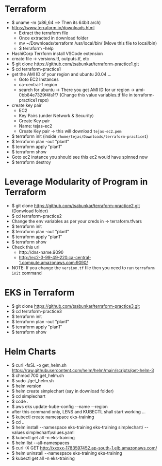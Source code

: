 # Terraform

- \$ uname -m (x86_64 ==> Then its 64bit arch)
- https://www.terraform.io/downloads.html
  - Extract the terraform file
  - Once extracted in download folder
  - mv ~/Downloads/terraform /usr/local/bin/ (Move this file to local/bin)
  - \$ terraform -help
- HashiCorp Terrform install VSCode extension
- create file -> versions.tf, outputs.tf, etc
- \$ git clone https://github.com/tsabunkar/terraform-practice1.git
- \$ cd terraform-practice1
- get the AMI ID of your region and ubuntu 20.04 ...
  - Goto EC2 Instances
  - ca-central-1 region
  - search for ubuntu -> There you get AMI ID for ur region -> ami-0bb84e7329f4fa1f7 (Change this value variables.tf file in terraform-practice1 repo)
- create key pair
  - EC2
  - Key Pairs (under Network & Security)
  - Create Key pair
  - Name: tejas-ec2
  - Create Key pair -> this will download `tejas-ec2.pem`
- \$ terraform init (inside `/home/tejas/Downloads/terraform-practice1`)
- \$ terraform plan -out "plan1"
- \$ terraform apply "plan1"
- \$ terraform show
- Goto ec2 instance you should see this ec2 would have spinned now
- \$ terraform destroy

# Leverage Modularity of Program in Terraform

- \$ git clone https://github.com/tsabunkar/terraform-practice2.git (Donwload folder)
- \$ cd terraform-practice2
- Change the env variables as per your creds in -> terraform.tfvars
- \$ terraform init
- \$ terraform plan -out "plan1"
- \$ terraform apply "plan1"
- \$ terraform show
- Check this url
  - http://dns-name:9090
  - http://ec2-3-99-49-220.ca-central-1.compute.amazonaws.com:9090/
- NOTE: If you change the `version.tf` file then you need to run `terraform init` command

# EKS in Terraform

- \$ git clone https://github.com/tsabunkar/terraform-practice3.git
- \$ cd terraform-practice3
- \$ terraform init
- \$ terraform plan -out "plan1"
- \$ terraform apply "plan1"
- \$ terraform show

# Helm Charts

- \$ curl -fsSL -o get_helm.sh https://raw.githubusercontent.com/helm/helm/main/scripts/get-helm-3
- \$ chmod 700 get_helm.sh
- \$ sudo ./get_helm.sh
- \$ helm version
- \$ helm create simplechart (say in download folder)
- \$ cd simplechart
- \$ code .
- \$ aws eks update-kube-config --name <name-cluster> --region <region-name>
- after this command only, LENS and KUBECTL shall start working ...
- \$ kubectl create namespace eks-training
- \$ cd ..
- \$ helm install --namespace eks-training eks-training simplechart/ --values simplechart\values.yaml
- \$ kubectl get all -n eks-training
- \$ helm list --all-namespaces
- \$ curl -X GET http://xxxxx-1783597452.ap-south-1.elb.amazonaws.com/
- \$ helm uninstall --namespace eks-training eks-training
- \$ kubectl get all -n eks-training
